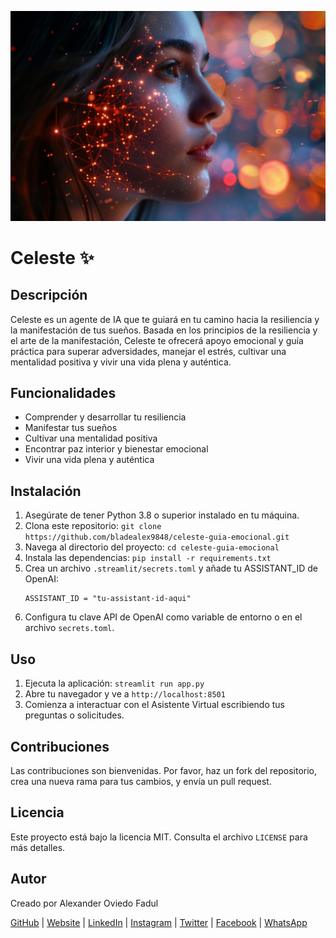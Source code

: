 ![Logo de celeste-guia-emocional](https://github.com/bladealex9848/celeste-guia-emocional/blob/main/assets/logo.jpg)

# Celeste ✨

## Descripción
Celeste es un agente de IA que te guiará en tu camino hacia la resiliencia y la manifestación de tus sueños. Basada en los principios de la resiliencia y el arte de la manifestación, Celeste te ofrecerá apoyo emocional y guía práctica para superar adversidades, manejar el estrés, cultivar una mentalidad positiva y vivir una vida plena y auténtica.

## Funcionalidades
* Comprender y desarrollar tu resiliencia
* Manifestar tus sueños
* Cultivar una mentalidad positiva
* Encontrar paz interior y bienestar emocional
* Vivir una vida plena y auténtica

## Instalación

1. Asegúrate de tener Python 3.8 o superior instalado en tu máquina.
2. Clona este repositorio: `git clone https://github.com/bladealex9848/celeste-guia-emocional.git`
3. Navega al directorio del proyecto: `cd celeste-guia-emocional`
4. Instala las dependencias: `pip install -r requirements.txt`
5. Crea un archivo `.streamlit/secrets.toml` y añade tu ASSISTANT_ID de OpenAI:
   ```
   ASSISTANT_ID = "tu-assistant-id-aqui"
   ```
6. Configura tu clave API de OpenAI como variable de entorno o en el archivo `secrets.toml`.

## Uso

1. Ejecuta la aplicación: `streamlit run app.py`
2. Abre tu navegador y ve a `http://localhost:8501`
3. Comienza a interactuar con el Asistente Virtual escribiendo tus preguntas o solicitudes.

## Contribuciones

Las contribuciones son bienvenidas. Por favor, haz un fork del repositorio, crea una nueva rama para tus cambios, y envía un pull request.

## Licencia

Este proyecto está bajo la licencia MIT. Consulta el archivo `LICENSE` para más detalles.

## Autor

Creado por Alexander Oviedo Fadul

[GitHub](https://github.com/bladealex9848) | [Website](https://alexanderoviedofadul.dev) | [LinkedIn](https://www.linkedin.com/in/alexander-oviedo-fadul/) | [Instagram](https://www.instagram.com/alexander.oviedo.fadul) | [Twitter](https://twitter.com/alexanderofadul) | [Facebook](https://www.facebook.com/alexanderof/) | [WhatsApp](https://api.whatsapp.com/send?phone=573015930519&text=Hola%20!Quiero%20conversar%20contigo!%20)